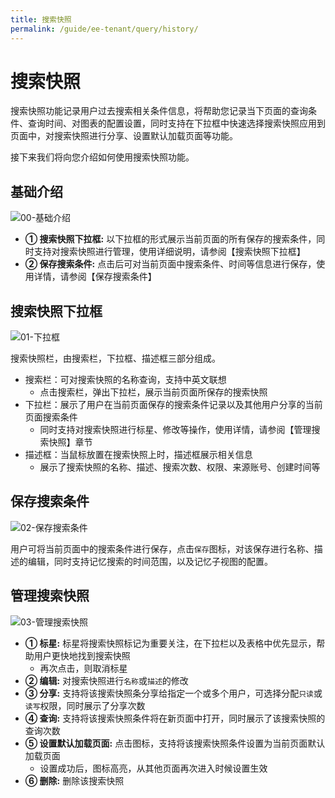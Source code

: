 ```yaml
---
title: 搜索快照
permalink: /guide/ee-tenant/query/history/
---
```


# 搜索快照

搜索快照功能记录用户过去搜索相关条件信息，将帮助您记录当下页面的查询条件、查询时间、对图表的配置设置，同时支持在下拉框中快速选择搜索快照应用到页面中，对搜索快照进行分享、设置默认加载页面等功能。

接下来我们将向您介绍如何使用搜索快照功能。

## 基础介绍

![00-基础介绍](https://yunshan-guangzhou.oss-cn-beijing.aliyuncs.com/pub/pic/20230922650d6263c60c9.png)

- **① 搜索快照下拉框:** 以下拉框的形式展示当前页面的所有保存的搜索条件，同时支持对搜索快照进行管理，使用详细说明，请参阅【搜索快照下拉框】
- **② 保存搜索条件:** 点击后可对当前页面中搜索条件、时间等信息进行保存，使用详情，请参阅【保存搜索条件】

## 搜索快照下拉框

![01-下拉框](https://yunshan-guangzhou.oss-cn-beijing.aliyuncs.com/pub/pic/20230922650d626419381.png)

搜索快照栏，由搜索栏，下拉框、描述框三部分组成。

- 搜索栏：可对搜索快照的名称查询，支持中英文联想
  - 点击搜索栏，弹出下拉栏，展示当前页面所保存的搜索快照
- 下拉栏：展示了用户在当前页面保存的搜索条件记录以及其他用户分享的当前页面搜索条件
  - 同时支持对搜索快照进行标星、修改等操作，使用详情，请参阅【管理搜索快照】章节
- 描述框：当鼠标放置在搜索快照上时，描述框展示相关信息
  - 展示了搜索快照的名称、描述、搜索次数、权限、来源账号、创建时间等

## 保存搜索条件

![02-保存搜索条件](https://yunshan-guangzhou.oss-cn-beijing.aliyuncs.com/pub/pic/20230922650d6264dba0a.png)

用户可将当前页面中的搜索条件进行保存，点击`保存`图标，对该保存进行名称、描述的编辑，同时支持记忆搜索的时间范围，以及记忆子视图的配置。

## 管理搜索快照

![03-管理搜索快照](https://yunshan-guangzhou.oss-cn-beijing.aliyuncs.com/pub/pic/20230922650d6265ca207.png)

- **① 标星:** 标星将搜索快照标记为重要关注，在下拉栏以及表格中优先显示，帮助用户更快地找到搜索快照
  - 再次点击，则取消标星
- **② 编辑:** 对搜索快照进行`名称`或`描述`的修改
- **③ 分享:** 支持将该搜索快照条分享给指定一个或多个用户，可选择分配`只读`或`读写`权限，同时展示了分享次数
- **④ 查询:** 支持将该搜索快照条件将在新页面中打开，同时展示了该搜索快照的查询次数  
- **⑤ 设置默认加载页面:** 点击图标，支持将该搜索快照条件设置为当前页面默认加载页面
  - 设置成功后，图标高亮，从其他页面再次进入时候设置生效
- **⑥ 删除:** 删除该搜索快照
